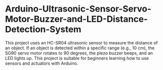 # Arduino-Ultrasonic-Sensor-Servo-Motor-Buzzer-and-LED-Distance-Detection-System
This project uses an HC-SR04 ultrasonic sensor to measure the distance of an object. If an object is detected within a specific range (e.g., 10 cm), the SG90 servo motor rotates to 90 degrees, the piezo buzzer beeps, and an LED lights up. This project is suitable for beginners learning how to use sensors and actuators with Arduino.
